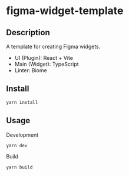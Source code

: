 # figma-widget-template

## Description

A template for creating Figma widgets.

- UI (Plugin): React + Vite
- Main (Widget): TypeScript
- Linter: Biome

## Install

```bash
yarn install
```

## Usage

Development

```bash
yarn dev
```

Build

```bash
yarn build
```
